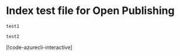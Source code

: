 # Index test file for Open Publishing

```azurecli
test1
```

```azurecli-interactive
test2
```


[!code-azurecli-interactive[](test.ps)]